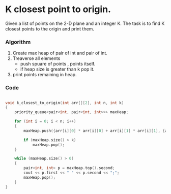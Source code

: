 # K closest point to origin.

Given a list of points on the 2-D plane and an integer K. The task is to find K closest points to the origin and print them.

### Algorithm

1. Create max heap of pair of int and pair of int.
2. Treaverse all elements
   - push spuare of points , points itself.
   - if heap size is greater than k pop it.
3. print points remaining in heap.

### Code

```cpp

void k_closest_to_origin(int arr[][2], int n, int k)
{
    priority_queue<pair<int, pair<int, int>>> maxHeap;

    for (int i = 0; i < n; i++)
    {
        maxHeap.push({arr[i][0] * arr[i][0] + arr[i][1] * arr[i][1], {arr[i][0], arr[i][1]}});

        if (maxHeap.size() > k)
            maxHeap.pop();
    }

    while (maxHeap.size() > 0)
    {
        pair<int, int> p = maxHeap.top().second;
        cout << p.first << " " << p.second << ";";
        maxHeap.pop();
    }
}
```
